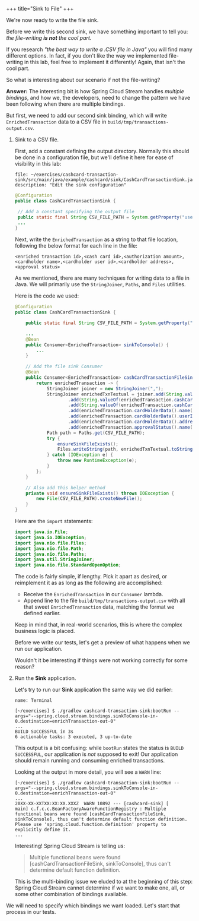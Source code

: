 +++
title="Sink to File"
+++

We're now ready to write the file sink.

Before we write this second sink, we have something important to tell you: _the file-writing **is not** the cool part._

If you research _"the best way to write a .CSV file in Java"_ you will find many different options. In fact, if you don't like the way we implemented file-writing in this lab, feel free to implement it differently! Again, that isn't the cool part.

So what is interesting about our scenario if not the file-writing?

**Answer:** The interesting bit is how Spring Cloud Stream handles _multiple bindings_, and how we, the developers, need to change the pattern we have been following when there are multiple bindings.

But first, we need to add our second sink binding, which will write `EnrichedTransaction` data to a CSV file in `build/tmp/transactions-output.csv`.

1. Sink to a CSV file.

   First, add a constant defining the output directory. Normally this should be done in a configuration file, but we'll define it here for ease of visibility in this lab:

   ```editor:open-file
   file: ~/exercises/cashcard-transaction-sink/src/main/java/example/cashcard/sink/CashCardTransactionSink.java
   description: "Edit the sink configuration"
   ```

   ```java
   @Configuration
   public class CashCardTransactionSink {

    // Add a constant specifying the output file
    public static final String CSV_FILE_PATH = System.getProperty("user.dir") + "/build/tmp/transactions-output.csv";
    ...
   }
   ```

   Next, write the `EnrichedTransaction` as a string to that file location, following the below format for each line in the file:

   ```csv
   <enriched transaction id>,<cash card id>,<authorization amount>,<cardholder name>,<cardholder user id>,<cardholder address>,<approval status>
   ```

   As we mentioned, there are many techniques for writing data to a file in Java. We will primarily use the `StringJoiner`, `Paths`, and `Files` utilities.

   Here is the code we used:

   ```java
   @Configuration
   public class CashCardTransactionSink {

       public static final String CSV_FILE_PATH = System.getProperty("user.dir") + "/build/tmp/transactions-output.csv";

       ...
       @Bean
       public Consumer<EnrichedTransaction> sinkToConsole() {
           ...
       }

       // Add the file sink Consumer
       @Bean
       public Consumer<EnrichedTransaction> cashCardTransactionFileSink() {
           return enrichedTransaction -> {
               StringJoiner joiner = new StringJoiner(",");
               StringJoiner enrichedTxnTextual = joiner.add(String.valueOf(enrichedTransaction.id()))
                       .add(String.valueOf(enrichedTransaction.cashCard().id()))
                       .add(String.valueOf(enrichedTransaction.cashCard().amountRequestedForAuth()))
                       .add(enrichedTransaction.cardHolderData().name())
                       .add(enrichedTransaction.cardHolderData().userId().toString())
                       .add(enrichedTransaction.cardHolderData().address())
                       .add(enrichedTransaction.approvalStatus().name());
               Path path = Paths.get(CSV_FILE_PATH);
               try {
                   ensureSinkFileExists();
                   Files.writeString(path, enrichedTxnTextual.toString() + "\n", StandardOpenOption.APPEND);
               } catch (IOException e) {
                   throw new RuntimeException(e);
               }
           };
       }

       // Also add this helper method
       private void ensureSinkFileExists() throws IOException {
           new File(CSV_FILE_PATH).createNewFile();
       }
   }
   ```

   Here are the `import` statements:

   ```java
   import java.io.File;
   import java.io.IOException;
   import java.nio.file.Files;
   import java.nio.file.Path;
   import java.nio.file.Paths;
   import java.util.StringJoiner;
   import java.nio.file.StandardOpenOption;
   ```

   The code is fairly simple, if lengthy. Pick it apart as desired, or reimplement it as as long as the following are accomplished:

   - Receive the `EnrichedTransaction` in our `Consumer` lambda.
   - Append line to the file `build/tmp/transactions-output.csv` with all that sweet `EnrichedTransaction` data, matching the format we defined earlier.

   Keep in mind that, in real-world scenarios, this is where the complex business logic is placed.

   Before we write our tests, let's get a preview of what happens when we run our application.

   Wouldn't it be interesting if things were not working correctly for some reason?

1. Run the **Sink** application.

   Let's try to run our **Sink** application the same way we did earlier:

   ```dashboard:open-dashboard
   name: Terminal
   ```

   ```shell
   [~/exercises] $ ./gradlew cashcard-transaction-sink:bootRun --args="--spring.cloud.stream.bindings.sinkToConsole-in-0.destination=enrichTransaction-out-0"
   ...
   BUILD SUCCESSFUL in 3s
   6 actionable tasks: 3 executed, 3 up-to-date
   ```

   This output is a bit confusing: while `bootRun` states the status is `BUILD SUCCESSFUL`, our application is _not_ supposed to exit! Our application should remain running and consuming enriched transactions.

   Looking at the output in more detail, you will see a `WARN` line:

   ```shell
   [~/exercises] $ ./gradlew cashcard-transaction-sink:bootRun --args="--spring.cloud.stream.bindings.sinkToConsole-in-0.destination=enrichTransaction-out-0"
   ...
   20XX-XX-XXTXX:XX:XX.XXXZ  WARN 10892 --- [cashcard-sink] [           main] c.f.c.c.BeanFactoryAwareFunctionRegistry : Multiple functional beans were found [cashCardTransactionFileSink, sinkToConsole], thus can't determine default function definition. Please use 'spring.cloud.function.definition' property to explicitly define it.
   ...
   ```

   Interesting! Spring Cloud Stream is telling us:

   > Multiple functional beans were found [cashCardTransactionFileSink, sinkToConsole], thus can't determine default function definition.

   This is the multi-binding issue we eluded to at the beginning of this step: Spring Cloud Stream cannot determine if we want to make one, all, or some other combination of bindings available.

We will need to specify which bindings we want loaded. Let's start that process in our tests.
